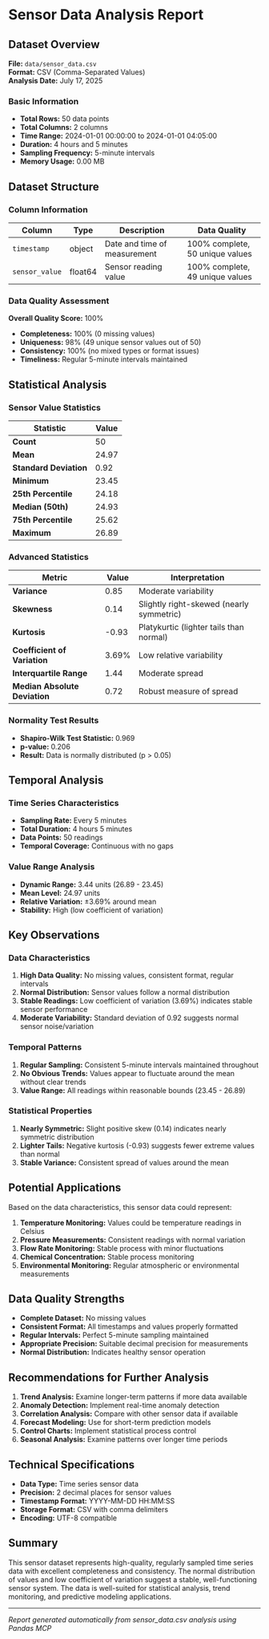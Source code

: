 # Sensor Data Analysis Report

## Dataset Overview

**File:** `data/sensor_data.csv`  
**Format:** CSV (Comma-Separated Values)  
**Analysis Date:** July 17, 2025  

### Basic Information
- **Total Rows:** 50 data points
- **Total Columns:** 2 columns
- **Time Range:** 2024-01-01 00:00:00 to 2024-01-01 04:05:00
- **Duration:** 4 hours and 5 minutes
- **Sampling Frequency:** 5-minute intervals
- **Memory Usage:** 0.00 MB

## Dataset Structure

### Column Information

| Column | Type | Description | Data Quality |
|--------|------|-------------|--------------|
| `timestamp` | object | Date and time of measurement | 100% complete, 50 unique values |
| `sensor_value` | float64 | Sensor reading value | 100% complete, 49 unique values |

### Data Quality Assessment

**Overall Quality Score:** 100%

- **Completeness:** 100% (0 missing values)
- **Uniqueness:** 98% (49 unique sensor values out of 50)
- **Consistency:** 100% (no mixed types or format issues)
- **Timeliness:** Regular 5-minute intervals maintained

## Statistical Analysis

### Sensor Value Statistics

| Statistic | Value |
|-----------|-------|
| **Count** | 50 |
| **Mean** | 24.97 |
| **Standard Deviation** | 0.92 |
| **Minimum** | 23.45 |
| **25th Percentile** | 24.18 |
| **Median (50th)** | 24.93 |
| **75th Percentile** | 25.62 |
| **Maximum** | 26.89 |

### Advanced Statistics

| Metric | Value | Interpretation |
|--------|-------|----------------|
| **Variance** | 0.85 | Moderate variability |
| **Skewness** | 0.14 | Slightly right-skewed (nearly symmetric) |
| **Kurtosis** | -0.93 | Platykurtic (lighter tails than normal) |
| **Coefficient of Variation** | 3.69% | Low relative variability |
| **Interquartile Range** | 1.44 | Moderate spread |
| **Median Absolute Deviation** | 0.72 | Robust measure of spread |

### Normality Test Results

- **Shapiro-Wilk Test Statistic:** 0.969
- **p-value:** 0.206
- **Result:** Data is normally distributed (p > 0.05)

## Temporal Analysis

### Time Series Characteristics

- **Sampling Rate:** Every 5 minutes
- **Total Duration:** 4 hours 5 minutes
- **Data Points:** 50 readings
- **Temporal Coverage:** Continuous with no gaps

### Value Range Analysis

- **Dynamic Range:** 3.44 units (26.89 - 23.45)
- **Mean Level:** 24.97 units
- **Relative Variation:** ±3.69% around mean
- **Stability:** High (low coefficient of variation)

## Key Observations

### Data Characteristics

1. **High Data Quality:** No missing values, consistent format, regular intervals
2. **Normal Distribution:** Sensor values follow a normal distribution
3. **Stable Readings:** Low coefficient of variation (3.69%) indicates stable sensor performance
4. **Moderate Variability:** Standard deviation of 0.92 suggests normal sensor noise/variation

### Temporal Patterns

1. **Regular Sampling:** Consistent 5-minute intervals maintained throughout
2. **No Obvious Trends:** Values appear to fluctuate around the mean without clear trends
3. **Value Range:** All readings within reasonable bounds (23.45 - 26.89)

### Statistical Properties

1. **Nearly Symmetric:** Slight positive skew (0.14) indicates nearly symmetric distribution
2. **Lighter Tails:** Negative kurtosis (-0.93) suggests fewer extreme values than normal
3. **Stable Variance:** Consistent spread of values around the mean

## Potential Applications

Based on the data characteristics, this sensor data could represent:

1. **Temperature Monitoring:** Values could be temperature readings in Celsius
2. **Pressure Measurements:** Consistent readings with normal variation
3. **Flow Rate Monitoring:** Stable process with minor fluctuations
4. **Chemical Concentration:** Stable process monitoring
5. **Environmental Monitoring:** Regular atmospheric or environmental measurements

## Data Quality Strengths

- **Complete Dataset:** No missing values
- **Consistent Format:** All timestamps and values properly formatted
- **Regular Intervals:** Perfect 5-minute sampling maintained
- **Appropriate Precision:** Suitable decimal precision for measurements
- **Normal Distribution:** Indicates healthy sensor operation

## Recommendations for Further Analysis

1. **Trend Analysis:** Examine longer-term patterns if more data available
2. **Anomaly Detection:** Implement real-time anomaly detection
3. **Correlation Analysis:** Compare with other sensor data if available
4. **Forecast Modeling:** Use for short-term prediction models
5. **Control Charts:** Implement statistical process control
6. **Seasonal Analysis:** Examine patterns over longer time periods

## Technical Specifications

- **Data Type:** Time series sensor data
- **Precision:** 2 decimal places for sensor values
- **Timestamp Format:** YYYY-MM-DD HH:MM:SS
- **Storage Format:** CSV with comma delimiters
- **Encoding:** UTF-8 compatible

## Summary

This sensor dataset represents high-quality, regularly sampled time series data with excellent completeness and consistency. The normal distribution of values and low coefficient of variation suggest a stable, well-functioning sensor system. The data is well-suited for statistical analysis, trend monitoring, and predictive modeling applications.

---

*Report generated automatically from sensor_data.csv analysis using Pandas MCP*